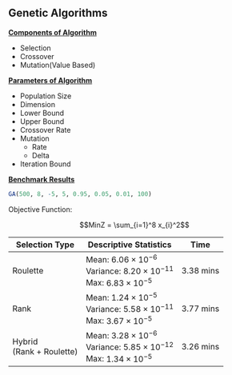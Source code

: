 <h2>Genetic Algorithms</h2>

<u>**Components of Algorithm**</u>

+ Selection
+ Crossover
+ Mutation(Value Based)

<u>**Parameters of Algorithm**</u>

+ Population Size
+ Dimension
+ Lower Bound
+ Upper Bound
+ Crossover Rate
+ Mutation
    + Rate
    + Delta
+ Iteration Bound

<u>**Benchmark Results**</u>

```r
GA(500, 8, -5, 5, 0.95, 0.05, 0.01, 100)
```

Objective Function:

$$MinZ = \sum_{i=1}^8 x_{i}^2$$

| Selection Type | Descriptive Statistics | Time |
| --- | --- | --- |
| Roulette | Mean: $6.06\times{10}^{-6}$ <br> Variance: $8.20\times{10}^{-11}$ <br> Max: $6.83\times{10}^{-5}$ | $3.38$ mins
| Rank  | Mean: $1.24\times{10}^{-5}$ <br> Variance: $5.58\times{10}^{-11}$ <br> Max: $3.67\times{10}^{-5}$ | $3.77$ mins
| Hybrid <br> (Rank + Roulette)  | Mean: $3.28\times{10}^{-6}$ <br> Variance: $5.85\times{10}^{-12}$ <br> Max: $1.34\times{10}^{-5}$ | $3.26$ mins
